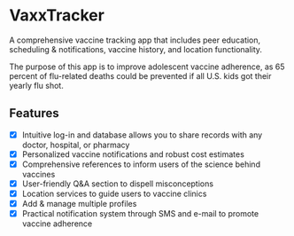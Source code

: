 # VaxxTracker
A comprehensive vaccine tracking app that includes peer education, scheduling & notifications, vaccine history, and location functionality.

The purpose of this app is to improve adolescent vaccine adherence, as 65 percent of flu-related deaths could be prevented if all U.S. kids got their yearly flu shot.

## Features
- [x] Intuitive log-in and database allows you to share records with any doctor, hospital, or pharmacy
- [x] Personalized vaccine notifications and robust cost estimates 
- [x] Comprehensive references to inform users of the science behind vaccines
- [x] User-friendly Q&A section to dispell misconceptions
- [x] Location services to guide users to vaccine clinics
- [x] Add & manage multiple profiles
- [x] Practical notification system through SMS and e-mail to promote vaccine adherence
